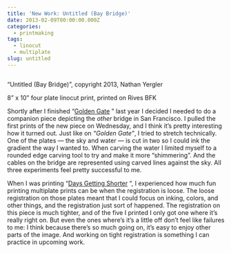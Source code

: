 ```yaml
---
title: 'New Work: Untitled (Bay Bridge)'
date: 2013-02-09T00:00:00.000Z
categories:
  - printmaking
tags:
  - linocut
  - multiplate
slug: untitled
---
```

<div class="figure">
  <img alt="" src="/media/2013/2013-untitled-bay-bridge-650.jpg" />

  <p class="caption">
    <span class="dquo">&#8220;</span>Untitled (Bay Bridge)&#8221;, copyright 2013, Nathan Yergler
  </p>
</div>

8&#8221; x 10&#8221; four plate linocut print, printed on Rives <span class="caps">BFK</span>

Shortly after I finished &#8220;[Golden Gate][1] &#8221; last year I decided I needed to do a companion piece depicting the _other_ bridge in San Francisco. I pulled the first prints of the new piece on Wednesday, and I think it&#8217;s pretty interesting how it turned out. Just like on _&#8220;Golden Gate&#8221;_, I tried to stretch technically. One of the plates &#8212; the sky and water &#8212; is cut in two so I could ink the gradient the way I wanted to. When carving the water I limited myself to a rounded edge carving tool to try and make it more &#8220;shimmering&#8221;. And the cables on the bridge are represented using carved lines against the sky. All three experiments feel pretty successful to me.

When I was printing &#8220;[Days Getting Shorter][2] &#8220;, I experienced how much fun printing multiplate prints can be when the registration is loose. The loose registration on those plates meant that I could focus on inking, colors, and other things, and the registration just sort of happened. The registration on this piece is much tighter, and of the five I printed I only got one where it&#8217;s really right on. But even the ones where&#8217;s it&#8217;s a little off don&#8217;t feel like failures to me: I think because there&#8217;s so much going on, it&#8217;s easy to enjoy other parts of the image. And working on tight registration is something I can practice in upcoming work.



 [1]: http://www.flickr.com/photos/nathan_y/7842926688/
 [2]: http://yergler.net/blog/2013/01/27/new_work__days_getting_shorter/
